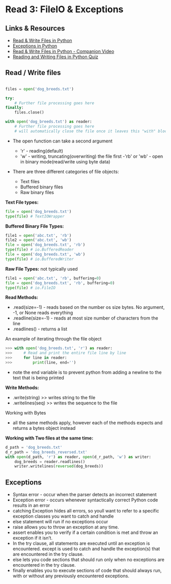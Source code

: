 # Read 3: FileIO & Exceptions

## Links & Resources

- [Read & Write Files in Python](https://realpython.com/read-write-files-python/)
- [Exceptions in Python](https://realpython.com/python-exceptions/)
- [Read & Write Files in Python - Companion Video](https://realpython.com/courses/reading-and-writing-files-python/)
- [Reading and Writing Files in Python Quiz](https://realpython.com/quizzes/read-write-files-python/)

## Read / Write files

```python

files = open('dog_breeds.txt')

try:
    # Further file processing goes here
finally:
    files.close()

with open('dog_breeds.txt') as reader:
    # Further file processing goes here
    # will automatically close the file once it leaves this "with" block

```

- The open function can take a second argument

  - 'r' - reading(default)
  - 'w' - writing, truncating(overwriting) the file first
    -'rb' or 'wb' - open in binary mode(read/write using byte data)

- There are three different categories of file objects:

  - Text files
  - Buffered binary files
  - Raw binary files

**Text File types:**

```python
file = open('dog_breeds.txt')
type(file) # TextIOWrapper
```

**Buffered Binary File Types:**

```python
file1 = open('abc.txt', 'rb')
file2 = open('abc.txt', 'wb')
file = open('dog_breeds.txt', 'rb')
type(file) # io.BufferedReader
file = open('dog_breeds.txt', 'wb')
type(file) # io.BufferedWriter
```

**Raw File Types:** not typically used

```python
file1 = open('abc.txt', 'rb', buffering=0)
file = open('dog_breeds.txt', 'rb', buffering=0)
type(file) # io.FileIO
```

**Read Methods:**

- .read(size=-1) - reads based on the number os size bytes. No argument, -1, or None reads everything
- .readline(size=-1) - reads at most size number of characters from the line
- .readlines() - returns a list

An example of iterating through the file object

```python
>>> with open('dog_breeds.txt', 'r') as reader:
>>>     # Read and print the entire file line by line
>>>     for line in reader:
>>>         print(line, end='')

```

- note the end variable is to prevent python from adding a newline to the text that is being printed

**Write Methods:**

- .write(string) >> writes string to the file
- .writelines(seq) >> writes the sequence to the file

Working with Bytes

- all the same methods apply, however each of the methods expects and returns a bytes object instead

**Working with Two files at the same time:**

```python
d_path = 'dog_breeds.txt'
d_r_path = 'dog_breeds_reversed.txt'
with open(d_path, 'r') as reader, open(d_r_path, 'w') as writer:
    dog_breeds = reader.readlines()
    writer.writelines(reversed(dog_breeds))
```

## Exceptions

- Syntax error - occur when the parser detects an incorrect statement
- Exception error - occurs whenever syntactically correct Python code results in an error
- catching Exception hides all errors, so youll want to refer to a specific exception classes you want to catch and handle
- else statement will run if no exceptions occur
- raise allows you to throw an exception at any time.
- assert enables you to verify if a certain condition is met and throw an exception if it isn’t.
- In the try clause, all statements are executed until an exception is encountered.
  except is used to catch and handle the exception(s) that are encountered in the try clause.
- else lets you code sections that should run only when no exceptions are encountered in the try clause.
- finally enables you to execute sections of code that should always run, with or without any previously encountered exceptions.
